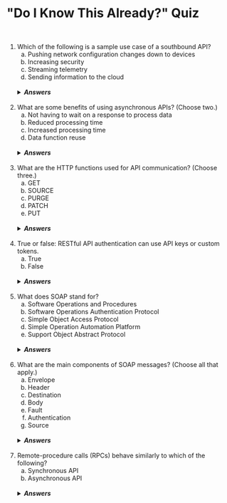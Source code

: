 #   "Do I Know This Already?" Quiz

&nbsp;

<ol>
    <li>Which of the following is a sample use case of a southbound API?
        <ol type='a'>
            <li>Pushing network configuration changes down to devices
            <li>Increasing security
            <li>Streaming telemetry
            <li>Sending information to the cloud
        </ol>
        <br />
        <details>
            <summary><strong><i>Answers</i></strong></summary>
            A.  Southbound APIs send information down to devices within the network.
        </details>
    <br />
    <li>What are some benefits of using asynchronous APIs?  (Choose two.)
        <ol type='a'>
            <li>Not having to wait on a response to process data
            <li>Reduced processing time
            <li>Increased processing time
            <li>Data function reuse
        </ol>
        <br />
        <details>
            <summary><strong><i>Answers</i></strong></summary>
            A, B.  Because asynchronous APIs do not have to wait for replies, they reduce the time required to process data.
        </details>
    <br />
    <li>What are the HTTP functions used for API communication?  (Choose three.)
        <ol type='a'>
            <li>GET
            <li>SOURCE
            <li>PURGE
            <li>PATCH
            <li>PUT
        </ol>
        <br />
        <details>
            <summary><strong><i>Answers</i></strong></summary>
            A, D, E.  SOURCE and PURGE do not exist.  GET, POST, PUT, PATCH, and DELETE are the HTTP functions.
        </details>
    <br />
    <li>True or false:  RESTful API authentication can use API keys or custom tokens.
        <ol type='a'>
            <li>True
            <li>False
        </ol>
        <br />
        <details>
            <summary><strong><i>Answers</i></strong></summary>
            A.  Both API keys and custom tokens are commonly used within API authentication.
        </details>
    <br />
    <li>What does SOAP stand for?
        <ol type='a'>
            <li>Software Operations and Procedures
            <li>Software Operations Authentication Protocol
            <li>Simple Object Access Protocol
            <li>Simple Operation Automation Platform
            <li>Support Object Abstract Protocol
        </ol>
        <br />
        <details>
            <summary><strong><i>Answers</i></strong></summary>
            C.  SOAP stands for Simple Object Access Protocol.
        </details>
    <br />
    <li>What are the main components of SOAP messages?  (Choose all that apply.)
        <ol type='a'>
            <li>Envelope
            <li>Header
            <li>Destination
            <li>Body
            <li>Fault
            <li>Authentication
            <li>Source
        </ol>
        <br />
        <details>
            <summary><strong><i>Answers</i></strong></summary>
            A, B, D, E.  The four main components of a SOAP message are the envelope, header, body, and fault.  The fault is an optional component.
        </details>
    <br />
    <li>Remote-procedure calls (RPCs) behave similarly to which of the following?
        <ol type='a'>
            <li>Synchronous API
            <li>Asynchronous API
        </ol>
        <br />
        <details>
            <summary><strong><i>Answers</i></strong></summary>
            A.  RPCs are blocked during the waiting periods.  Once a procedure is executed and the response is sent from the server and received on the client, the execution of the procedure continues.  This is similar to a synchronous API.
        </details>
</ol>